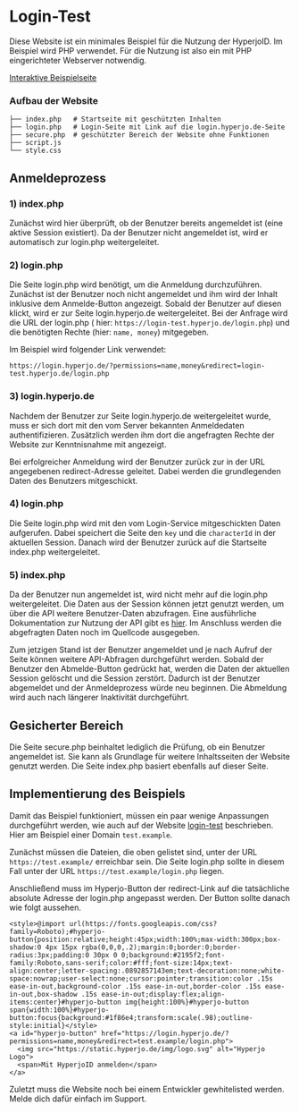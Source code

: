 # Login-Test

Diese Website ist ein minimales Beispiel für die Nutzung der HyperjoID. Im Beispiel wird PHP verwendet. Für die Nutzung ist also ein mit PHP eingerichteter
Webserver notwendig.

[Interaktive Beispielseite](https://login-test.hyperjo.de)

### Aufbau der Website

```
├── index.php   # Startseite mit geschützten Inhalten
├── login.php   # Login-Seite mit Link auf die login.hyperjo.de-Seite
├── secure.php  # geschützter Bereich der Website ohne Funktionen
├── script.js
└── style.css
```

## Anmeldeprozess

### 1) index.php

Zunächst wird hier überprüft, ob der Benutzer bereits angemeldet ist (eine aktive Session existiert). Da der Benutzer nicht angemeldet ist, wird er automatisch
zur login.php weitergeleitet.

### 2) login.php

Die Seite login.php wird benötigt, um die Anmeldung durchzuführen. Zunächst ist der Benutzer noch nicht angemeldet und ihm wird der Inhalt inklusive dem
Anmelde-Button angezeigt. Sobald der Benutzer auf diesen klickt, wird er zur Seite login.hyperjo.de weitergeleitet. Bei der Anfrage wird die URL der login.php (
hier: `https://login-test.hyperjo.de/login.php`) und die benötigten Rechte (hier: `name, money`) mitgegeben.

Im Beispiel wird folgender Link verwendet:

`https://login.hyperjo.de/?permissions=name,money&redirect=login-test.hyperjo.de/login.php`

### 3) login.hyperjo.de

Nachdem der Benutzer zur Seite login.hyperjo.de weitergeleitet wurde, muss er sich dort mit den vom Server bekannten Anmeldedaten authentifizieren. Zusätzlich
werden ihm dort die angefragten Rechte der Website zur Kenntnisnahme mit angezeigt.

Bei erfolgreicher Anmeldung wird der Benutzer zurück zur in der URL angegebenen redirect-Adresse geleitet. Dabei werden die grundlegenden Daten des Benutzers
mitgeschickt.

### 4) login.php

Die Seite login.php wird mit den vom Login-Service mitgeschickten Daten aufgerufen. Dabei speichert die Seite den `key` und die `characterId` in der aktuellen
Session. Danach wird der Benutzer zurück auf die Startseite index.php weitergeleitet.

### 5) index.php

Da der Benutzer nun angemeldet ist, wird nicht mehr auf die login.php weitergeleitet. Die Daten aus der Session können jetzt genutzt werden, um über die API
weitere Benutzer-Daten abzufragen. Eine ausführliche Dokumentation zur Nutzung der API gibt
es [hier](https://github.com/Hyperjo/Dokumentation/blob/main/README.md). Im Anschluss werden die abgefragten Daten noch im Quellcode ausgegeben.

Zum jetzigen Stand ist der Benutzer angemeldet und je nach Aufruf der Seite können weitere API-Abfragen durchgeführt werden. Sobald der Benutzer den
Abmelde-Button gedrückt hat, werden die Daten der aktuellen Session gelöscht und die Session zerstört. Dadurch ist der Benutzer abgemeldet und der
Anmeldeprozess würde neu beginnen. Die Abmeldung wird auch nach längerer Inaktivität durchgeführt.

## Gesicherter Bereich

Die Seite secure.php beinhaltet lediglich die Prüfung, ob ein Benutzer angemeldet ist. Sie kann als Grundlage für weitere Inhaltsseiten der Website genutzt
werden. Die Seite index.php basiert ebenfalls auf dieser Seite.

## Implementierung des Beispiels

Damit das Beispiel funktioniert, müssen ein paar wenige Anpassungen durchgeführt werden, wie auch auf der Website [login-test](https://login-test.hyperjo.de)
beschrieben. Hier am Beispiel einer Domain `test.example`. 

Zunächst müssen die Dateien, die oben gelistet sind, unter der URL `https://test.example/` erreichbar sein. Die Seite login.php sollte in diesem Fall unter der URL `https://test.example/login.php` liegen. 

Anschließend muss im Hyperjo-Button der redirect-Link auf die tatsächliche absolute Adresse der login.php angepasst werden. Der Button sollte danach wie folgt
aussehen.

```
<style>@import url(https://fonts.googleapis.com/css?family=Roboto);#hyperjo-button{position:relative;height:45px;width:100%;max-width:300px;box-shadow:0 4px 15px rgba(0,0,0,.2);margin:0;border:0;border-radius:3px;padding:0 30px 0 0;background:#2195f2;font-family:Roboto,sans-serif;color:#fff;font-size:14px;text-align:center;letter-spacing:.0892857143em;text-decoration:none;white-space:nowrap;user-select:none;cursor:pointer;transition:color .15s ease-in-out,background-color .15s ease-in-out,border-color .15s ease-in-out,box-shadow .15s ease-in-out;display:flex;align-items:center}#hyperjo-button img{height:100%}#hyperjo-button span{width:100%}#hyperjo-button:focus{background:#1f86e4;transform:scale(.98);outline-style:initial}</style>
<a id="hyperjo-button" href="https://login.hyperjo.de/?permissions=name,money&redirect=test.example/login.php">
  <img src="https://static.hyperjo.de/img/logo.svg" alt="Hyperjo Logo">
  <span>Mit HyperjoID anmelden</span>
</a>
```

Zuletzt muss die Website noch bei einem Entwickler gewhitelisted werden. Melde dich dafür einfach im Support.
